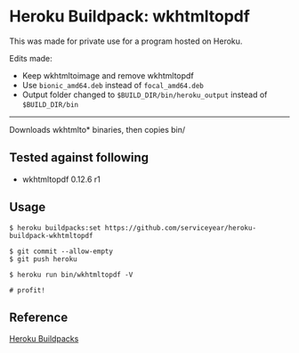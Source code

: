 # Heroku Buildpack: wkhtmltopdf

This was made for private use for a program hosted on Heroku.

Edits made:
* Keep wkhtmltoimage and remove wkhtmltopdf
* Use `bionic_amd64.deb` instead of `focal_amd64.deb`
* Output folder changed to `$BUILD_DIR/bin/heroku_output` instead of `$BUILD_DIR/bin`

---

Downloads wkhtmlto* binaries, then copies bin/

## Tested against following

- wkhtmltopdf 0.12.6 r1

## Usage

```
$ heroku buildpacks:set https://github.com/serviceyear/heroku-buildpack-wkhtmltopdf

$ git commit --allow-empty
$ git push heroku

$ heroku run bin/wkhtmltopdf -V

# profit!
```

## Reference

[Heroku Buildpacks](https://devcenter.heroku.com/articles/buildpacks)
